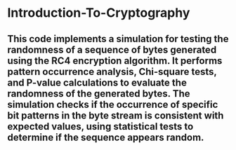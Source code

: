 # Introduction-To-Cryptography

## This code implements a simulation for testing the randomness of a sequence of bytes generated using the RC4 encryption algorithm. It performs pattern occurrence analysis, Chi-square tests, and P-value calculations to evaluate the randomness of the generated bytes. The simulation checks if the occurrence of specific bit patterns in the byte stream is consistent with expected values, using statistical tests to determine if the sequence appears random.

